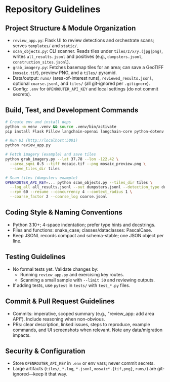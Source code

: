 # Repository Guidelines

## Project Structure & Module Organization
- `review_app.py`: Flask UI to review detections and orchestrate scans; serves `templates/` and `static/`.
- `scan_objects.py`: CLI scanner. Reads tiles under `tiles/z/x/y.(jpg|png)`, writes `all_results.jsonl` and positives (e.g., `dumpsters.jsonl`, `construction_sites.jsonl`).
- `grab_imagery.py`: Fetches basemap tiles for an area; can save a GeoTIFF (`mosaic.tif`), preview PNG, and a `tiles/` pyramid.
- Data/output: `runs/` (area-of-interest runs), `reviewed_results.jsonl`, optional `coarse.jsonl`, and `tiles/` (all git-ignored per `.gitignore`).
- Config: `.env` for `OPENROUTER_API_KEY` and local settings (do not commit secrets).

## Build, Test, and Development Commands
```bash
# Create env and install deps
python -m venv .venv && source .venv/bin/activate
pip install Flask Pillow langchain-openai langchain-core python-dotenv

# Run UI (http://localhost:5001)
python review_app.py

# Fetch imagery (example) and save tiles
python grab_imagery.py --lat 37.78 --lon -122.42 \
  --area_sqmi 0.5 --tiff mosaic.tif --png mosaic_preview.png \
  --save_tiles_dir tiles

# Scan tiles (dumpsters example)
OPENROUTER_API_KEY=... python scan_objects.py --tiles_dir tiles \
  --log_all all_results.jsonl --out dumpsters.jsonl --detection_type dumpsters \
  --rpm 60 --resume --concurrency 4 --context_radius 1 \
  --coarse_factor 2 --coarse_log coarse.jsonl
```

## Coding Style & Naming Conventions
- Python 3.10+; 4-space indentation; prefer type hints and docstrings.
- Files and functions: snake_case; classes/dataclasses: PascalCase.
- Keep JSONL records compact and schema-stable; one JSON object per line.

## Testing Guidelines
- No formal tests yet. Validate changes by:
  - Running `review_app.py` and exercising key routes.
  - Scanning a small sample with `--limit 50` and reviewing outputs.
- If adding tests, use `pytest` in `tests/` with `test_*.py` files.

## Commit & Pull Request Guidelines
- Commits: imperative, scoped summary (e.g., "review_app: add area API"). Include reasoning when non-obvious.
- PRs: clear description, linked issues, steps to reproduce, example commands, and UI screenshots when relevant. Note any data/migration impacts.

## Security & Configuration
- Store `OPENROUTER_API_KEY` in `.env` or env vars; never commit secrets.
- Large artifacts (`tiles/`, `*.log`, `*.jsonl`, `mosaic*.{tif,png}`, `runs/`) are git-ignored—keep it that way.

